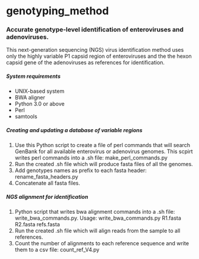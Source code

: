 # genotyping_method
### Accurate genotype-level identification of enteroviruses and adenoviruses.

This next-generation sequencing (NGS) virus identification method uses only the highly variable P1 capsid region of enteroviruses and the the hexon capsid gene of the adenoviruses as references for identification.

##### System requirements
- UNIX-based system
- BWA aligner
- Python 3.0 or above
- Perl
- samtools

##### Creating and updating a database of variable regions
1. Use this Python script to create a file of perl commands that will search GenBank for all available enterovirus or adenovirus genomes. This scpirt writes perl commands into a .sh file: make_perl_commands.py 
2. Run the created .sh file which will produce fasta files of all the genomes.
3. Add genotypes names as prefix to each fasta header: rename_fasta_headers.py
4. Concatenate all fasta files.

##### NGS alignment for identification
1. Python script that writes bwa alignment commands into a .sh file: write_bwa_commands.py. Usage: write_bwa_commands.py R1.fasta R2.fasta refs.fasta 
2. Run the created .sh file which will align reads from the sample to all references.
3. Count the number of alignments to each reference sequence and write them to a csv file: count_ref_V4.py

